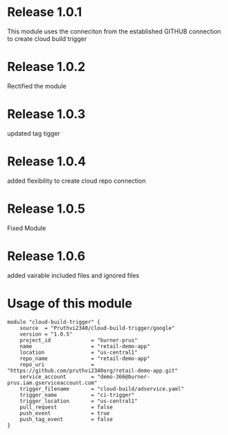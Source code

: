 # Release 1.0.1

This module uses the conneciton from the established GITHUB connection to create cloud build trigger

# Release 1.0.2
Rectified the module

# Release 1.0.3
updated tag tigger

# Release 1.0.4
added flexibility to create cloud repo connection

# Release 1.0.5
Fixed Module

# Release 1.0.6
added vairable included files and ignored files 

# Usage of this module
```
module "cloud-build-trigger" {
    source  = "Pruthvi2340/cloud-build-trigger/google"
    version = "1.0.5"
    project_id             = "burner-prus"
    name                   = "retail-demo-app"
    location               = "us-central1"
    repo_name              = "retail-demo-app"
    repo_uri               = "https://github.com/pruthvi2340org/retail-demo-app.git"
    service_account        = "demo-366@burner-prus.iam.gserviceaccount.com"
    trigger_filename       = "cloud-build/adservice.yaml"
    trigger_name           = "ci-trigger"
    trigger_location       = "us-central1"
    pull_request           = false
    push_event             = true
    push_tag_event         = false
}
```